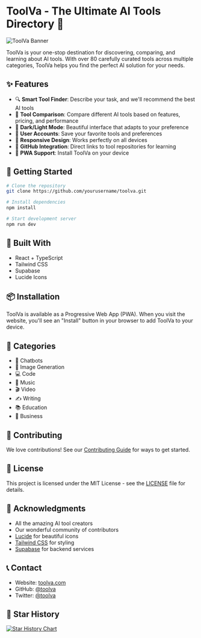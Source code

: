 # ToolVa - The Ultimate AI Tools Directory 🚀

![ToolVa Banner](https://images.unsplash.com/photo-1676299081847-c3c9b2d93517?auto=format&fit=crop&w=1200&h=300)

ToolVa is your one-stop destination for discovering, comparing, and learning about AI tools. With over 80 carefully curated tools across multiple categories, ToolVa helps you find the perfect AI solution for your needs.

## ✨ Features

- 🔍 **Smart Tool Finder**: Describe your task, and we'll recommend the best AI tools
- 🔄 **Tool Comparison**: Compare different AI tools based on features, pricing, and performance
- 🌙 **Dark/Light Mode**: Beautiful interface that adapts to your preference
- 👤 **User Accounts**: Save your favorite tools and preferences
- 📱 **Responsive Design**: Works perfectly on all devices
- 🔗 **GitHub Integration**: Direct links to tool repositories for learning
- 💾 **PWA Support**: Install ToolVa on your device

## 🚀 Getting Started

```bash
# Clone the repository
git clone https://github.com/yourusername/toolva.git

# Install dependencies
npm install

# Start development server
npm run dev
```

## 🔧 Built With

- React + TypeScript
- Tailwind CSS
- Supabase
- Lucide Icons

## 📦 Installation

ToolVa is available as a Progressive Web App (PWA). When you visit the website, you'll see an "Install" button in your browser to add ToolVa to your device.

## 🌟 Categories

- 🤖 Chatbots
- 🎨 Image Generation
- 💻 Code
- 🎵 Music
- 🎬 Video
- ✍️ Writing
- 📚 Education
- 💼 Business

## 🤝 Contributing

We love contributions! See our [Contributing Guide](CONTRIBUTING.md) for ways to get started.

## 📄 License

This project is licensed under the MIT License - see the [LICENSE](LICENSE) file for details.

## 🙏 Acknowledgments

- All the amazing AI tool creators
- Our wonderful community of contributors
- [Lucide](https://lucide.dev/) for beautiful icons
- [Tailwind CSS](https://tailwindcss.com/) for styling
- [Supabase](https://supabase.com/) for backend services

## 📞 Contact

- Website: [toolva.com](https://toolva.com)
- GitHub: [@toolva](https://github.com/toolva)
- Twitter: [@toolva](https://twitter.com/toolva)

## 🌟 Star History

[![Star History Chart](https://api.star-history.com/svg?repos=toolva/toolva&type=Date)](https://star-history.com/#toolva/toolva&Date)